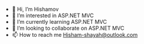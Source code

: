 - 👋 Hi, I’m Hishamov
- 👀 I’m interested in ASP.NET MVC
- 🌱 I’m currently learning ASP.NET MVC
- 💞️ I’m looking to collaborate on ASP.NET MVC
- 📫 How to reach me Hisham-shayah@outlook.com

<!---
Hishamov/Hishamov is a ✨ special ✨ repository because its `README.md` (this file) appears on your GitHub profile.
You can click the Preview link to take a look at your changes.
--->

